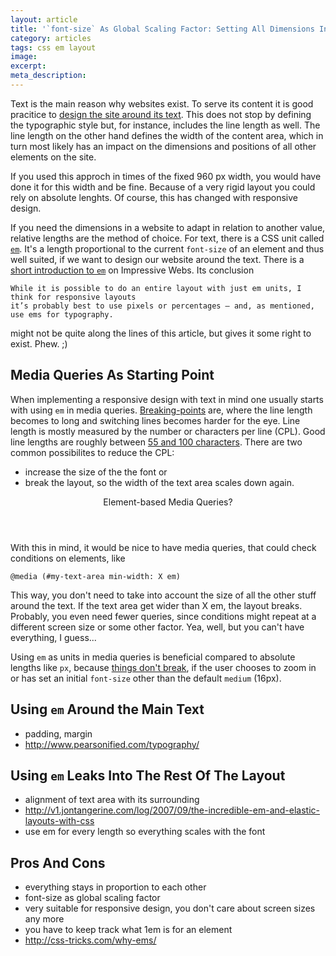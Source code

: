 ```yaml
---
layout: article
title: '`font-size` As Global Scaling Factor: Setting All Dimensions In em'
category: articles
tags: css em layout
image: 
excerpt: 
meta_description: 
---
```


Text is the main reason why websites exist. To serve its content it is good pracitice to [design the site around its text](http://rafaltomal.com/start-the-visual-design-process-by-defining-the-typography-first/). This does not stop by defining the typographic style but, for instance, includes the line length as well. The line length on the other hand defines the width of the content area, which in turn most likely has an impact on the dimensions and positions of all other elements on the site.

If you used this approch in times of the fixed 960 px width, you would have done it for this width and be fine. Because of a very rigid layout you could rely on absolute lenghts. Of course, this has changed with responsive design.

If you need the dimensions in a website to adapt in relation to another value, relative lengths are the method of choice. For text, there is a CSS unit called [`em`](http://dev.w3.org/csswg/css-values/#font-relative-lengths). It's a length proportional to the current `font-size` of an element and thus well suited, if we want to design our website around the text. There is a [short introduction to `em`](http://www.impressivewebs.com/understanding-em-units-css/) on Impressive Webs. Its conclusion

    While it is possible to do an entire layout with just em units, I think for responsive layouts
    it’s probably best to use pixels or percentages — and, as mentioned, use ems for typography.

might not be quite along the lines of this article, but gives it some right to exist. Phew. ;)

Media Queries As Starting Point
-------------------------------
When implementing a responsive design with text in mind one usually starts with using `em` in media queries. [Breaking-points](http://www.smashingmagazine.com/2013/03/01/logical-breakpoints-responsive-design/) are, where the line length becomes to long and switching lines becomes harder for the eye. Line length is mostly measured by the number or characters per line (CPL). Good line lengths are roughly between [55 and 100 characters](http://www.pearsonified.com/2012/01/characters-per-line.php). There are two common possibilites to reduce the CPL:

- increase the size of the the font or
- break the layout, so the width of the text area scales down again.

<aside class="portrait use-sidebar">
<header>Element-based Media Queries?</header>
With this in mind, it would be nice to have media queries, that could check conditions on elements, like

```
@media (#my-text-area min-width: X em)
```

This way, you don't need to take into account the size of all the other stuff around the text. If the text area get wider than X em, the layout breaks. Probably, you even need fewer queries, since conditions might repeat at a different screen size or some other factor. Yea, well, but you can't have everything, I guess...
</aside>

Using `em` as units in media queries is beneficial compared to absolute lengths like `px`, because [things don't break](http://blog.cloudfour.com/the-ems-have-it-proportional-media-queries-ftw/), if the user chooses to zoom in or has set an initial `font-size` other than the default `medium` (16px).

Using `em` Around the Main Text
-----------------------------
- padding, margin
- http://www.pearsonified.com/typography/

Using `em` Leaks Into The Rest Of The Layout
------------------------------------------
- alignment of text area with its surrounding
- http://v1.jontangerine.com/log/2007/09/the-incredible-em-and-elastic-layouts-with-css
- use em for every length so everything scales with the font

Pros And Cons
-------------
- everything stays in proportion to each other
- font-size as global scaling factor
- very suitable for responsive design, you don't care about screen sizes any more
- you have to keep track what 1em is for an element
- http://css-tricks.com/why-ems/

